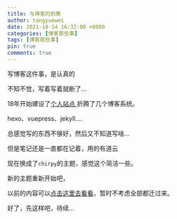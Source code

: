 ```yaml
---
title: 与博客的折腾
author: tangyuewei
date: 2021-10-14 16:32:00 +0800
categories: [博客那些事]
tags: [博客那些事]
pin: true
comments: true
---
```

写博客这件事，是认真的

不知不觉，写着写着就断了...

18年开始建设了[个人站点](https://tangyuewei.com),折腾了几个博客系统。

hexo、vuepress、jekyll....

总感觉写的东西不够好，然后又不知道写啥...


但是笔记还是一直都在记着，用的有道云


现在换成了`chirpy`的主题，感觉这个简洁一些。


新的主题重新开始吧，

以前的内容可以[点击这里去看看](https://tangyuewei.com)，暂时不考虑全部都迁过来。

好了，先这样吧，待续...


